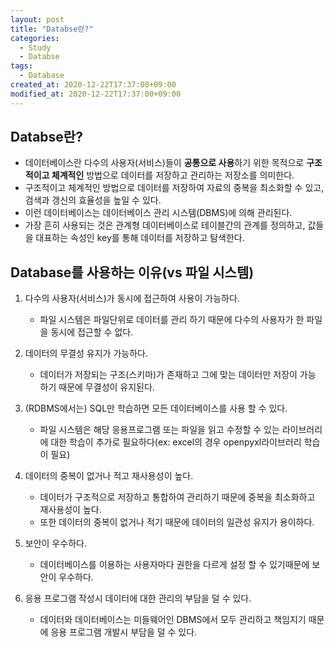```yaml
---
layout: post
title: "Databse란?"
categories:
  - Study
  - Databse
tags:
  - Database
created_at: 2020-12-22T17:37:00+09:00
modified_at: 2020-12-22T17:37:00+09:00
---
```


## Databse란?
* 데이터베이스란 다수의 사용자(서비스)들이 **공통으로 사용**하기 위한 목적으로 **구조적이고 체계적인** 방법으로 데이터를 저장하고 관리하는 저장소를 의미한다.
* 구조적이고 체계적인 방법으로 데이터를 저장하여 자료의 중복을 최소화할 수 있고, 검색과 갱신의 효율성을 높일 수 있다.
* 이런 데이터베이스는 데이터베이스 관리 시스템(DBMS)에 의해 관리된다.
* 가장 흔히 사용되는 것은 관계형 데이터베이스로 테이블간의 관계를 정의하고, 값들을 대표하는 속성인 key를 통해 데이터를 저장하고 탐색한다.



## Database를 사용하는 이유(vs 파일 시스템)
1. 다수의 사용자(서비스)가 동시에 접근하여 사용이 가능하다.
   * 파일 시스템은 파일단위로 데이터를 관리 하기 때문에 다수의 사용자가 한 파일을 동시에 접근할 수 없다.
2. 데이터의 무결성 유지가 가능하다.
   * 데이터가 저장되는 구조(스키마)가 존재하고 그에 맞는 데이터만 저장이 가능 하기 때문에 무결성이 유지된다.
3. (RDBMS에서는) SQL만 학습하면 모든 데이터베이스를 사용 할 수 있다.
   * 파일 시스템은 해당 응용프로그램 또는 파일을 읽고 수정할 수 있는 라이브러리에 대한 학습이 추가로 필요하다(ex: excel의 경우 openpyxl라이브러리 학습이 필요)
4. 데이터의 중복이 없거나 적고 재사용성이 높다.
   * 데이터가 구조적으로 저장하고 통합하여 관리하기 때문에 중복을 최소화하고 재사용성이 높다.
   * 또한 데이터의 중복이 없거나 적기 때문에 데이터의 일관성 유지가 용이하다.
5. 보안이 우수하다.
   * 데이터베이스를 이용하는 사용자마다 권한을 다르게 설정 할 수 있기때문에 보안이 우수하다.

6. 응용 프로그램 작성시 데이터에 대한 관리의 부담을 덜 수 있다.
   * 데이터와 데이터베이스는 미들웨어인 DBMS에서 모두 관리하고 책임지기 때문에 응용 프로그램 개발시 부담을 덜 수 있다.